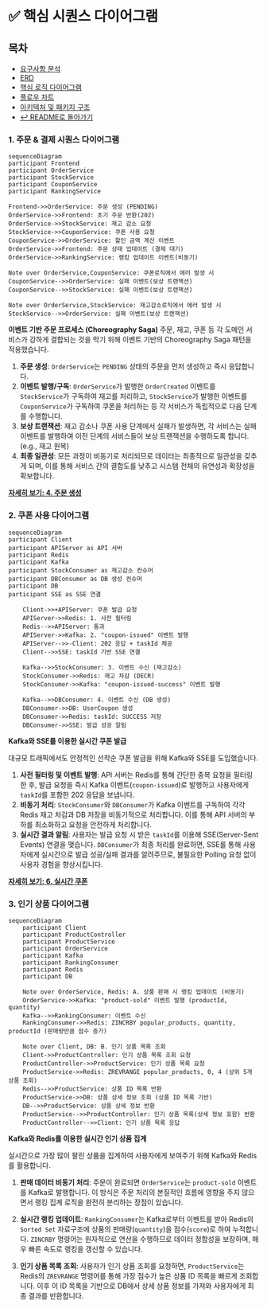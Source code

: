 # ✅ 핵심 시퀀스 다이어그램
## 목차
- [요구사항 분석](01_Requirements_Analysis.md)
- [ERD](03_erd.md)
- [핵심 로직 다이어그램](02_Sequence_Diagram.md)
- [플로우 차트](04_flowchart.md)
- [아키텍처 및 패키지 구조](05_Architecture.md)
- [↩️ README로 돌아가기](../README.md#주요기능-및-아키텍처-링크들)

### 1. 주문 & 결제 시퀀스 다이어그램

```mermaid
sequenceDiagram
participant Frontend
participant OrderService
participant StockService
participant CouponService
participant RankingService

Frontend->>OrderService: 주문 생성 (PENDING)
OrderService->>Frontend: 초기 주문 반환(202)
OrderService->>StockService: 재고 감소 요청
StockService->>CouponService: 쿠폰 사용 요청
CouponService->>OrderService: 할인 금액 계산 이벤트
OrderService->>Frontend: 주문 상태 업데이트 (결제 대기)
OrderService->>RankingService: 랭킹 업데이트 이벤트(비동기)

Note over OrderService,CouponService: 쿠폰로직에서 에러 발생 시
CouponService-->>OrderService: 실패 이벤트(보상 트랜잭션)
CouponService-->>StockService: 실패 이벤트(보상 트랜잭션)

Note over OrderService,StockService: 재고감소로직에서 에러 발생 시
StockService-->>OrderService: 실패 이벤트(보상 트랜잭션)
```

**이벤트 기반 주문 프로세스 (Choreography Saga)**
주문, 재고, 쿠폰 등 각 도메인 서비스가 강하게 결합되는 것을 막기 위해 이벤트 기반의 Choreography Saga 패턴을 적용했습니다.
1.  **주문 생성**: `OrderService`는 `PENDING` 상태의 주문을 먼저 생성하고 즉시 응답합니다.
2.  **이벤트 발행/구독**: `OrderService`가 발행한 `OrderCreated` 이벤트를 `StockService`가 구독하여 재고를 처리하고, `StockService`가 발행한 이벤트를 `CouponService`가 구독하여 쿠폰을 처리하는 등 각 서비스가 독립적으로 다음 단계를 수행합니다.
3.  **보상 트랜잭션**: 재고 감소나 쿠폰 사용 단계에서 실패가 발생하면, 각 서비스는 실패 이벤트를 발행하여 이전 단계의 서비스들이 보상 트랜잭션을 수행하도록 합니다. (e.g., 재고 원복)
4.  **최종 일관성**: 모든 과정이 비동기로 처리되므로 데이터는 최종적으로 일관성을 갖추게 되며, 이를 통해 서비스 간의 결합도를 낮추고 시스템 전체의 유연성과 확장성을 확보합니다.

**[자세히 보기: 4. 주문 생성](/docs/report/4.주문%20생성.md)**

### 2. 쿠폰 사용 다이어그램

```mermaid
sequenceDiagram
participant Client
participant APIServer as API 서버
participant Redis
participant Kafka
participant StockConsumer as 재고감소 컨슈머
participant DBConsumer as DB 생성 컨슈머
participant DB
participant SSE as SSE 연결

    Client->>+APIServer: 쿠폰 발급 요청
    APIServer->>Redis: 1. 사전 필터링
    Redis-->>APIServer: 통과
    APIServer->>Kafka: 2. "coupon-issued" 이벤트 발행
    APIServer-->>-Client: 202 응답 + taskId 제공
    Client-->>SSE: taskId 기반 SSE 연결

    Kafka-->>StockConsumer: 3. 이벤트 수신 (재고감소)
    StockConsumer->>Redis: 재고 차감 (DECR)
    StockConsumer->>Kafka: "coupon-issued-success" 이벤트 발행
    
    Kafka-->>DBConsumer: 4. 이벤트 수신 (DB 생성)
    DBConsumer->>DB: UserCoupon 생성
    DBConsumer->>Redis: taskId: SUCCESS 저장
    DBConsumer->>SSE: 발급 성공 알림
```

**Kafka와 SSE를 이용한 실시간 쿠폰 발급**

대규모 트래픽에서도 안정적인 선착순 쿠폰 발급을 위해 Kafka와 SSE를 도입했습니다.

1.  **사전 필터링 및 이벤트 발행**: API 서버는 Redis를 통해 간단한 중복 요청을 필터링한 후, 발급 요청을 즉시 Kafka 이벤트(`coupon-issued`)로 발행하고 사용자에게 `taskId`를 포함한 202 응답을 보냅니다.
2.  **비동기 처리**: `StockConsumer`와 `DBConsumer`가 Kafka 이벤트를 구독하여 각각 Redis 재고 차감과 DB 저장을 비동기적으로 처리합니다. 이를 통해 API 서버의 부하를 최소화하고 요청을 안전하게 처리합니다.
3.  **실시간 결과 알림**: 사용자는 발급 요청 시 받은 `taskId`를 이용해 SSE(Server-Sent Events) 연결을 맺습니다. `DBConsumer`가 최종 처리를 완료하면, SSE를 통해 사용자에게 실시간으로 발급 성공/실패 결과를 알려주므로, 불필요한 Polling 요청 없이 사용자 경험을 향상시킵니다.

**[자세히 보기: 6. 실시간 쿠폰](/docs/report/6.실시간쿠폰.md)**

### 3. 인기 상품 다이어그램

```mermaid
sequenceDiagram
    participant Client
    participant ProductController
    participant ProductService
    participant OrderService
    participant Kafka
    participant RankingConsumer
    participant Redis
    participant DB

    Note over OrderService, Redis: A. 상품 판매 시 랭킹 업데이트 (비동기)
    OrderService->>Kafka: "product-sold" 이벤트 발행 (productId, quantity)
    Kafka-->>RankingConsumer: 이벤트 수신
    RankingConsumer->>Redis: ZINCRBY popular_products, quantity, productId (판매량만큼 점수 증가)

    Note over Client, DB: B. 인기 상품 목록 조회
    Client->>ProductController: 인기 상품 목록 조회 요청
    ProductController->>ProductService: 인기 상품 목록 요청
    ProductService->>Redis: ZREVRANGE popular_products, 0, 4 (상위 5개 상품 조회)
    Redis-->>ProductService: 상품 ID 목록 반환
    ProductService->>DB: 상품 상세 정보 조회 (상품 ID 목록 기반)
    DB-->>ProductService: 상품 상세 정보 반환
    ProductService-->>ProductController: 인기 상품 목록(상세 정보 포함) 반환
    ProductController-->>Client: 인기 상품 목록 응답
```

**Kafka와 Redis를 이용한 실시간 인기 상품 집계**

실시간으로 가장 많이 팔린 상품을 집계하여 사용자에게 보여주기 위해 Kafka와 Redis를 활용합니다.
1.  **판매 데이터 비동기 처리**: 주문이 완료되면 `OrderService`는 `product-sold` 이벤트를 Kafka로 발행합니다. 이 방식은 주문 처리의 본질적인 흐름에 영향을 주지 않으면서 랭킹 집계 로직을 완전히 분리하는 장점이 있습니다.

2.  **실시간 랭킹 업데이트**: `RankingConsumer`는 Kafka로부터 이벤트를 받아 Redis의 `Sorted Set` 자료구조에 상품의 판매량(`quantity`)을 점수(`score`)로 하여 누적합니다. `ZINCRBY` 명령어는 원자적으로 연산을 수행하므로 데이터 정합성을 보장하며, 매우 빠른 속도로 랭킹을 갱신할 수 있습니다.

3.  **인기 상품 목록 조회**: 사용자가 인기 상품 조회를 요청하면, `ProductService`는 Redis의 `ZREVRANGE` 명령어를 통해 가장 점수가 높은 상품 ID 목록을 빠르게 조회합니다. 이후 이 ID 목록을 기반으로 DB에서 상세 상품 정보를 가져와 사용자에게 최종 결과를 반환합니다.
